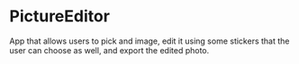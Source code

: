 # PictureEditor

App that allows users to pick and image, edit it using some stickers that the user can choose as well, and export the edited photo.
